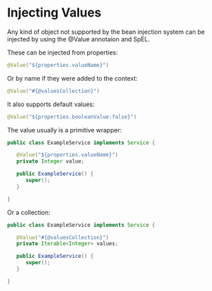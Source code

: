 # Injecting Values

Any kind of object not supported by the bean injection system can be injected by using the @Value annotaion and SpEL.

These can be injected from properties:

```java
@Value("${properties.valueName}")
```

Or by name if they were added to the context:

```java
@Value("#{@valuesCollection}")
```

It also supports default values:

```java
@Value("${properties.booleanValue:false}")
```

The value usually is a primitive wrapper:

```java
public class ExampleService implements Service {

   @Value("${properties.valueName}")
   private Integer value;

   public ExampleService() {
      super();
   }

}
```

Or a collection:

```java
public class ExampleService implements Service {

   @Value("#{@valuesCollection}")
   private Iterable<Integer> values;

   public ExampleService() {
      super();
   }

}
```



